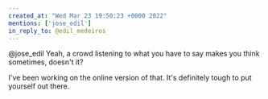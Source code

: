 ```yaml
---
created_at: "Wed Mar 23 19:50:23 +0000 2022"
mentions: ['jose_edil']
in_reply_to: @edil_medeiros
---
```


@jose_edil Yeah, a crowd listening to what you have to say makes you think sometimes, doesn't it?

I've been working on the online version of that. It's definitely tough to put yourself out there.
